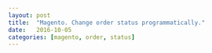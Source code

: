 ```yaml
---
layout: post
title:  "Magento. Change order status programmatically."
date:   2016-10-05
categories: [magento, order, status]
---
```


<script src="https://gist.github.com/evgv/14713c341090cb1bcb893eff3896a090.js"></script>

